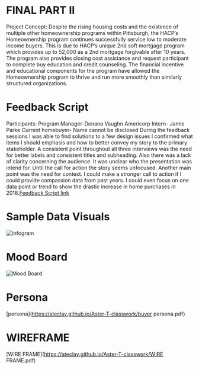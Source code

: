 
# FINAL PART II
Project  Concept:
Despite the rising housing costs and the existence of multiple other homeownership programs within Pittsburgh, the HACP’s Homeownership program continues successfully  service low to moderate income buyers. This is due to HACP’s unique 2nd soft mortgage program which provides up to 52,000 as a 2nd mortgage forgivable after 10 years. The program also provides closing cost assistance and request participant to complete buy education and credit counseling. The financial incentive and educational components for the program have allowed the Homeownership program to thrive and run more smoothly than similarly structured organizations.
# Feedback Script
Participants:
Program Manager-Denana Vaughn 
Americorp Intern- Jamie Parke
Current homebuyer- Name cannot be disclosed 
During the feedback sessions I was able to find solutions to a few design issues I confirmed what items I should emphasis and how to better convey my story to the primary stakeholder. A consistent point throughout  all three interviews was the need for better labels and consistent titles and subheading. Also there was a lack of clarity concerning the audience. It was unclear who the presentation was intend for. Until the call for action the story seems unfocused. 
Another main point was the need for context. I could make a stronger call to action if I could provide compassion data from past years. I could even focus on one data point or trend to show the drastic increase in home purchases in 2018.[Feedback Script link](https://ateclay.github.io/Aster-T-classwork/SCRIPT.pdf)
# Sample Data Visuals
![infogram](https://ateclay.github.io/Aster-T-classwork/aFFORDABILITY.png)
# Mood Board 
![Mood Board](https://ateclay.github.io/Aster-T-classwork/3,000,000,000.jpg)
# Persona 
[persona](https://ateclay.github.io/Aster-T-classwork/buyer persona.pdf)
# WIREFRAME 
[WIRE FRAME](https://ateclay.github.io/Aster-T-classwork/WIRE FRAME.pdf)

